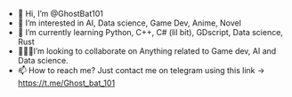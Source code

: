 - 👋 Hi, I’m @GhostBat101
- 👀 I’m interested in AI, Data science, Game Dev, Anime, Novel 
- 🌱 I’m currently learning Python, C++, C# (lil bit), GDscript, Data science, Rust
- 🧑🏾‍💻I’m looking to collaborate on Anything related to Game dev, AI and Data science.
- 📫 How to reach me? Just contact me on telegram using this link -> https://t.me/Ghost_bat_101

<!---
GhostBat101/GhostBat101 is a ✨ special ✨ repository because its `README.md` (this file) appears on your GitHub profile.
You can click the Preview link to take a look at your changes.
--->
